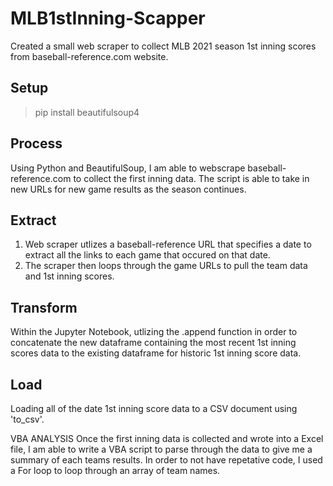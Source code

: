 # MLB1stInning-Scapper

Created a small web scraper to collect MLB 2021 season 1st inning scores from baseball-reference.com website.

## Setup
> pip install beautifulsoup4

## Process
Using Python and BeautifulSoup, I am able to webscrape baseball-reference.com to collect the first inning data. The script is able to take in new URLs for new game results as the season continues.

## Extract
1. Web scraper utlizes a baseball-reference URL that specifies a date to extract all the links to each game that occured on that date.
2. The scraper then loops through the game URLs to pull the team data and 1st inning scores.

## Transform
Within the Jupyter Notebook, utlizing the .append function in order to concatenate the new dataframe containing the most recent 1st inning scores data to the existing dataframe for historic 1st inning score data.

## Load
Loading all of the date 1st inning score data to a CSV document using 'to_csv'.


VBA ANALYSIS
Once the first inning data is collected and wrote into a Excel file, I am able to write a VBA script to parse through the data to give me a summary of each teams results. In order to not have repetative code, I used a For loop to loop through an array of team names. 
